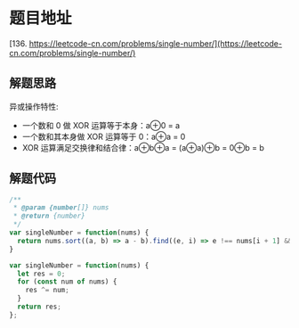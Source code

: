 # 题目地址

[136. https://leetcode-cn.com/problems/single-number/](https://leetcode-cn.com/problems/single-number/)

## 解题思路

异或操作特性:

- 一个数和 0 做 XOR 运算等于本身：a⊕0 = a
- 一个数和其本身做 XOR 运算等于 0：a⊕a = 0
- XOR 运算满足交换律和结合律：a⊕b⊕a = (a⊕a)⊕b = 0⊕b = b

## 解题代码

```js
/**
 * @param {number[]} nums
 * @return {number}
 */
var singleNumber = function(nums) {
  return nums.sort((a, b) => a - b).find((e, i) => e !== nums[i + 1] && e !== nums[i - 1]);
}

var singleNumber = function(nums) {
  let res = 0;
  for (const num of nums) {
    res ^= num;
  }
  return res;
};
```
